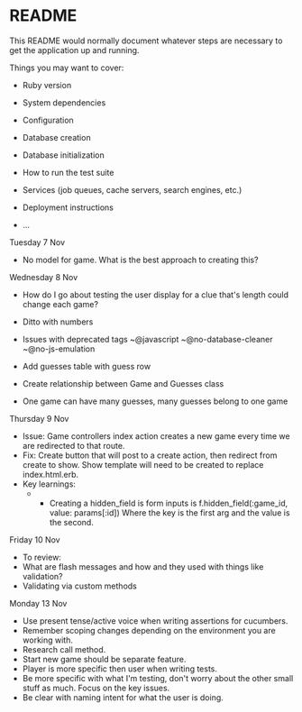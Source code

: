 # README

This README would normally document whatever steps are necessary to get the
application up and running.

Things you may want to cover:

* Ruby version

* System dependencies

* Configuration

* Database creation

* Database initialization

* How to run the test suite

* Services (job queues, cache servers, search engines, etc.)

* Deployment instructions

* ...

Tuesday 7 Nov
* No model for game. What is the best approach to creating this?

Wednesday 8 Nov
* How do I go about testing the user display for a clue that's length could change each game?
* Ditto with numbers
* Issues with deprecated tags ~@javascript ~@no-database-cleaner ~@no-js-emulation

* Add guesses table with guess row
* Create relationship between Game and Guesses class
* One game can have many guesses, many guesses belong to one game

Thursday 9 Nov
* Issue: Game controllers index action creates a new game every time we are redirected to that route.
* Fix: Create button that will post to a create action, then redirect from create to show. Show template will need to be created to replace index.html.erb.
* Key learnings:
  * - Creating a hidden_field is form inputs is f.hidden_field(:game_id, value: params[:id]) Where the key is the first arg and the value is the second.
  
Friday 10 Nov
* To review:
* What are flash messages and how and they used with things like validation?
* Validating via custom methods

Monday 13 Nov
* Use present tense/active voice when writing assertions for cucumbers.
* Remember scoping changes depending on the environment you are working with.
* Research call method.
* Start new game should be separate feature.
* Player is more specific then user when writing tests.
* Be more specific with what I'm testing, don't worry about the other small stuff as much. Focus on the key issues.
* Be clear with naming intent for what the user is doing.
